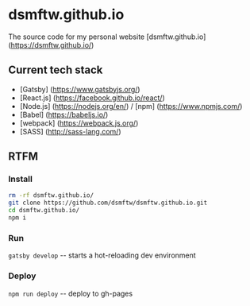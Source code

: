 # dsmftw.github.io
The source code for my personal website [dsmftw.github.io] (https://dsmftw.github.io/)

## Current tech stack
* [Gatsby] (https://www.gatsbyjs.org/)
* [React.js] (https://facebook.github.io/react/)
* [Node.js] (https://nodejs.org/en/) / [npm] (https://www.npmjs.com/)
* [Babel] (https://babeljs.io/)
* [webpack] (https://webpack.js.org/)
* [SASS] (http://sass-lang.com/)

## RTFM

### Install
```bash
rm -rf dsmftw.github.io/
git clone https://github.com/dsmftw/dsmftw.github.io.git
cd dsmftw.github.io/
npm i
```

### Run
`gatsby develop` -- starts a hot-reloading dev environment

### Deploy
`npm run deploy` -- deploy to gh-pages
